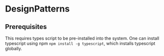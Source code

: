 # DesignPatterns

## Prerequisites

This requires types script to be pre-installed into the system. One can install typescript using npm `npm install -g typescript`, which installs typescript globally. 
